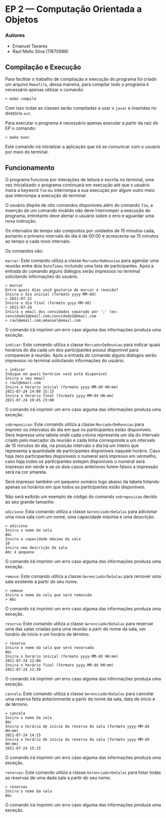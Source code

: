 # EP 2 — Computação Orientada a Objetos
### Autores
- Emanuel Tavares 
- Raul Mello Silva (11870986)

## Compilação e Execução
Para facilitar o trabalho de compilação e execução do programa foi criado um
arquivo `Makefile`, dessa maneira, para compilar todo o programa é necessário 
apenas utilizar o comando:

```> make compile```

Com isso todas as classes serão compiladas a usar o `javac` e inseridas no 
diretório `out`.

Para executar o programa é necessário apenas executar a partir da raiz do EP 
o comando:

```> make exec```

Este comando irá inicializar a aplicação que irá se comunicar com o usuário 
por meio do terminal.

## Funcionamento
O programa funciona por interações de leitura e escrita no terminal, 
uma vez inicializado o programa continuará em execução até que o usuário 
insira a keyword `fim` ou interrompa a sua execução por algum outro meio que 
interrompa a execução do terminal.

O usuário dispõe de oito comandos disponíveis além do comando `fim`, a 
inserção de um comando inválido não deve interromper a execução do programa, 
entretanto deve alertar o usuário sobre o erro e aguardar uma nova instrução.

Os intervalos de tempo são compostos por unidades de 15 minutos cada, portanto 
o primeiro intervalo do dia é de 00:00 e acrescenta-se 15 minutos ao tempo a 
cada novo intervalo.

Os comandos são:

`marcar`: Este comando utiliza a classe `MarcadorDeReuniao` para agendar uma 
reunião entre dois `DateTimes` incluindo uma lista de participantes. Após a 
entrada do comando alguns diálogos serão impressos no terminal solicitando 
informações do usuário.

```
> marcar
Entre quais dias você gostaria de marcar a reunião?
Insira o dia inicial (formato yyyy-MM-dd)
> 2021-07-22
Insira o dia final (formato yyyy-MM-dd)
> 2021-07-28
Insira o email dos convidados separado por ';' (ex: convidado1@email.com;convidado2@email.com
> raul@email.com;emanuel@email.com
```

O comando irá imprimir um erro caso alguma das informações produza uma exceção.

`indicar`: Este comando utiliza a classe `MarcadorDeReuniao` para indicar 
quais horários do dia cada um dos participantes possui disponível para 
comparecer à reunião. Após a entrada do comando alguns diálogos serão 
impressos no terminal solicitando informações do usuário.

```
> indicar
Indique em quais horários você está disponível
Insira o seu email
> raul@email.com
Insira o horario inicial (formato yyyy-MM-dd HH:mm)
2021-07-24 14:00 15:15
Insira o horario final (formato yyyy-MM-dd HH:mm)
2021-07-24 19:45 23:00
```

O comando irá imprimir um erro caso alguma das informações produza uma exceção.

`sobreposicao`: Este comando utiliza a classe `MarcadorDeReuniao` para imprimir 
os intervalos do dia em que os participantes estão disponíveis. Será impressa 
uma tabela onde cada coluna representa um dia do intervalo criado pelo 
marcador da reunião e cada linha corresponde a um intervalo de 15 minutos do 
dia, na posição intervalo x dia há um inteiro que representa a quantidade de 
participantes disponíveis naquele horário. Caso haja zero participantes 
disponíveis o numeral será impresso em vermelho, caso haja todos os 
participantes estejam disponíveis o numeral será impresso em verde e se os 
dois casos anteriores forem falsos a impressão será na cor amarela.

Será impresso também um pequeno sumário logo abaixo da tabela listando apenas 
os horários em que todos os participantes estão disponíveis.

Não será exibido um exemplo de código do comando `sobreposicao` devido ao seu 
grande tamanho.

`adiciona`: Esta comando utiliza a classe `GerenciadorDeSalas` para adicionar 
uma nova sala com um nome, uma capacidade máxima e uma descrição.

```
> adiciona
Insira o nome da sala
Abc
Insira a capacidade máxima da sala
10
Insira uma descrição da sala
Abc é pequena
```

O comando irá imprimir um erro caso alguma das informações produza uma exceção.

`remove`: Este comando utiliza a classe `GerenciadorDeSalas` para remover uma 
sala existente a partir do seu nome.

```
> remove
Insira o nome da sala que será removida
> Abc
```

O comando irá imprimir um erro caso alguma das informações produza uma exceção.

`reserva`: Este comando utiliza a classe `GerenciadorDeSalas` para reservar 
uma das salas criadas para uma reunião a parir do nome da sala, um horário de 
início e um horário de término.

```
> reserva
Insira o nome da sala que será reservada
Abc
Insira o horário inicial (formato yyyy-MM-dd HH:mm)
2021-07-24 12:00
Insira o horário final (formato yyyy-MM-dd HH:mm)
2021-07-24 12:30
```
O comando irá imprimir um erro caso alguma das informações produza uma exceção.


`cancela`: Este comando utiliza a classe `GerenciadorDeSalas` para cancelar 
uma reserva feita anteriormente a partir do nome da sala, data de início e de 
término.

```
> cancela
Insira o nome da sala
Abc
Insira o horário de início da reserva da sala (formato yyyy-MM-dd HH:mm)
2021-07-24 14:15
Insira o horário de início da reserva da sala (formato yyyy-MM-dd HH:mm)
2021-07-24 15:15
```

O comando irá imprimir um erro caso alguma das informações produza uma exceção.

`reservas`: Este comando utiliza a classe `GerenciadorDeSalas` para listar 
todas as reservas de uma dada sala a partir do seu nome.

```
> reservas
Insira o nome da sala
Abc
```

O comando irá imprimir um erro caso alguma das informações produza uma exceção.
